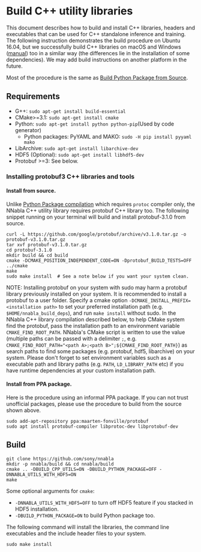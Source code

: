 # Build C++ utility libraries

This document describes how to build and install C++ libraries,
headers and executables that can be used for C++ standalone inference
and training. The following instruction demonstrates the build
procedure on Ubuntu 16.04, but we successfully build C++ libraries on
macOS and Windows ([manual](./build_cpp_utils_windows.md)) too in a
similar way (the differences lie in the installation of some
dependencies). We may add build instructions on another platform in
the future.

Most of the procedure is the same as [Build Python Package from
Source](build.md).

## Requirements

* G++: `sudo apt-get install build-essential`
* CMake>=3.1: `sudo apt-get install cmake`
* Python: `sudo apt-get install python python-pip`(Used by code generator)
  * Python packages: PyYAML and MAKO: `sudo -H pip install pyyaml mako`
* LibArchive: `sudo apt-get install libarchive-dev`
* HDF5 (Optional): `sudo apt-get install libhdf5-dev`
* Protobuf >=3: See below.


### Installing protobuf3 C++ libraries and tools

#### Install from source.

Unlike [Python Package compilation](./build.md) which requires
`protoc` compiler only, the NNabla C++ utility library requires
protobuf C++ library too.  The following snippet running on your
terminal will build and install protobuf-3.1.0 from source.

```shell
curl -L https://github.com/google/protobuf/archive/v3.1.0.tar.gz -o protobuf-v3.1.0.tar.gz
tar xvf protobuf-v3.1.0.tar.gz
cd protobuf-3.1.0
mkdir build && cd build
cmake -DCMAKE_POSITION_INDEPENDENT_CODE=ON -Dprotobuf_BUILD_TESTS=OFF ../cmake
make
sudo make install  # See a note below if you want your system clean.
```

NOTE: Installing protobuf on your system with sudo may harm a protobuf
library previously installed on your system. It is recommended to
install a protobuf to a user folder. Specify a cmake option
`-DCMAKE_INSTALL_PREFIX=<installation path>` to set your preferred
installation path (e.g. `$HOME/nnabla_build_deps`), and run `make
install` without sudo. In the NNabla C++ library compilation described
below, to help CMake system find the protobuf, pass the installation
path to an environment variable `CMAKE_FIND_ROOT_PATH`. NNabla's CMake
script is written to use the value (multiple paths can be passed with
a delimiter `;`, e.g. `CMAKE_FIND_ROOT_PATH="<path A>;<path
B>";${CMAKE_FIND_ROOT_PATH}`) as search paths to find some packages
(e.g. protobuf, hdf5, libarchive) on your system. Please don't forget
to set environment variables such as a executable path and library
paths (e.g. `PATH`, `LD_LIBRARY_PATH` etc) if you have runtime
dependencies at your custom installation path.

#### Install from PPA package.

Here is the procedure using an informal PPA package. If you can not
trust unofficial packages, please use the procedure to build from the
source shown above.

```shell
sudo add-apt-repository ppa:maarten-fonville/protobuf
sudo apt install protobuf-compiler libprotoc-dev libprotobuf-dev
```

## Build

```shell
git clone https://github.com/sony/nnabla
mkdir -p nnabla/build && cd nnabla/build
cmake .. -DBUILD_CPP_UTILS=ON -DBUILD_PYTHON_PACKAGE=OFF -DNNABLA_UTILS_WITH_HDF5=ON
make
```

Some optional arguments for `cmake`:

* `-DNNABLA_UTILS_WITH_HDF5=OFF` to turn off HDF5 feature if you stacked in HDF5 installation.
* `-DBUILD_PYTHON_PACKAGE=ON` to build Python package too.

The following command will install the libraries, the command line
executables and the include header files to your system.

```shell
sudo make install
```
